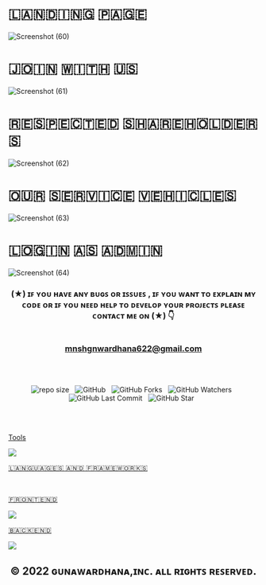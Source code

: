 

# 🇱​🇦​🇳​🇩​🇮​🇳​🇬​ 🇵​🇦​🇬​🇪​
![Screenshot (60)](https://user-images.githubusercontent.com/100486080/222917256-115d554f-6d7b-466f-a3c2-93b28a9c9f41.png)

# 🇯​🇴​🇮​🇳​ 🇼​🇮​🇹​🇭​ 🇺​🇸​
![Screenshot (61)](https://user-images.githubusercontent.com/100486080/222917275-3e14a27d-fa59-4e58-91a6-9811751350ee.png)

# 🇷​🇪​🇸​🇵​🇪​🇨​🇹​🇪​🇩​ 🇸​🇭​🇦​🇷​🇪​🇭​🇴​🇱​🇩​🇪​🇷​🇸​
![Screenshot (62)](https://user-images.githubusercontent.com/100486080/222917279-83803e6c-a845-45f0-ae58-011628451d97.png)

# 🇴​🇺​🇷​ 🇸​🇪​🇷​🇻​🇮​🇨​🇪​ 🇻​🇪​🇭​🇮​🇨​🇱​🇪​🇸​
![Screenshot (63)](https://user-images.githubusercontent.com/100486080/222917288-30dd68c1-cf28-4916-bbbf-7748180e2436.png)

# 🇱​🇴​🇬​🇮​🇳​ 🇦​🇸​ 🇦​🇩​🇲​🇮​🇳​
![Screenshot (64)](https://user-images.githubusercontent.com/100486080/222917295-fd338598-f7e0-441e-955e-9f73ea7249db.png)


<div align="center">

### (★) ɪꜰ ʏᴏᴜ ʜᴀᴠᴇ ᴀɴʏ ʙᴜɢꜱ ᴏʀ ɪꜱꜱᴜᴇꜱ , ɪꜰ ʏᴏᴜ ᴡᴀɴᴛ ᴛᴏ ᴇxᴘʟᴀɪɴ ᴍʏ ᴄᴏᴅᴇ ᴏʀ ɪꜰ ʏᴏᴜ ɴᴇᴇᴅ ʜᴇʟᴘ ᴛᴏ ᴅᴇᴠᴇʟᴏᴘ ʏᴏᴜʀ ᴘʀᴏᴊᴇᴄᴛꜱ ᴘʟᴇᴀꜱᴇ ᴄᴏɴᴛᴀᴄᴛ ᴍᴇ ᴏɴ (★) 👇<br> <br> <br> mnshgnwardhana622@gmail.com

</div>

<br><br>
<div align="center">

![repo size](https://img.shields.io/github/repo-size/mGunawardhana/Easy-car-rental-private-limited?style=for-the-badge) &nbsp;
![GitHub](https://img.shields.io/github/license/mGunawardhana/Easy-car-rental-private-limited?style=for-the-badge) &nbsp;
![GitHub Forks](https://img.shields.io/github/forks/mGunawardhana/Easy-car-rental-private-limited?&labelColor=black&color=f7b731&style=for-the-badge) &nbsp;
![GitHub Watchers](https://img.shields.io/github/watchers/mGunawardhana/Easy-car-rental-private-limited?style=for-the-badge) &nbsp;
![GitHub Last Commit](https://img.shields.io/github/last-commit/mGunawardhana/Easy-car-rental-private-limited?style=for-the-badge) &nbsp;
![GitHub Star](https://img.shields.io/github/stars/mGunawardhana/Easy-car-rental-private-limited?style=for-the-badge) &nbsp;

</div>
<br><br>

<p align="center">
  <a href="https://skillicons.dev">
  <p>Tools</p>
     <img src="https://skillicons.dev/icons?i=idea,git,github,vscode" />
     <br>
  <p>🇱​🇦​🇳​🇬​🇺​🇦​🇬​🇪​🇸​ 🇦​🇳​🇩​ 🇫​🇷​🇦​🇲​🇪​🇼​🇴​🇷​🇰​🇸​</p>
    <br>
<p>🇫​🇷​🇴​🇳​🇹​🇪​🇳​🇩​</p>
     <img src="https://skillicons.dev/icons?i=html,js,bootstrap,jquery,nodejs,css" />
    <br>
    <p>🇧​🇦​🇨​🇰​🇪​🇳​🇩​</p>
     <img src="https://skillicons.dev/icons?i=hibernate,java,mysql,spring,svelte,ajax" />
  </a>
</p>

<div align="center">

## © 2022 ɢᴜɴᴀᴡᴀʀᴅʜᴀɴᴀ,ɪɴᴄ. ᴀʟʟ ʀɪɢʜᴛꜱ ʀᴇꜱᴇʀᴠᴇᴅ.

</div>
